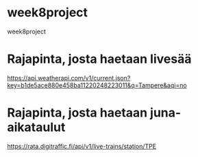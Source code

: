 # week8project
week8project

# Rajapinta, josta haetaan livesää
https://api.weatherapi.com/v1/current.json?key=b1de5ace880e458ba11220248223011&q=Tampere&aqi=no

# Rajapinta, josta haetaan juna-aikataulut
https://rata.digitraffic.fi/api/v1/live-trains/station/TPE


